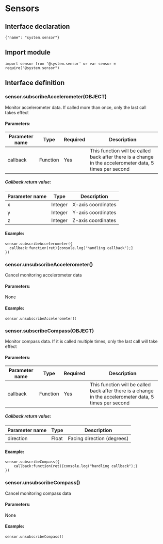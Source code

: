 # Sensors

## Interface declaration

```
{"name": "system.sensor"}
```

## Import module

```
import sensor from '@system.sensor' or var sensor = require("@system.sensor")
```

## Interface definition

### sensor.subscribeAccelerometer(OBJECT)

Monitor accelerometer data. If called more than once, only the last call takes effect

#### Parameters:

| Parameter name | Type     | Required | Description                              |
| -------------- | -------- | -------- | ---------------------------------------- |
| callback       | Function | Yes      | This function will be called back after there is a change in the accelerometer data, 5 times per second |

##### Callback return value:

| Parameter name | Type    | Description        |
| -------------- | ------- | ------------------ |
| x              | Integer | X-axis coordinates |
| y              | Integer | Y-axis coordinates |
| z              | Integer | Z-axis coordinates |

#### Example:

```
sensor.subscribeAccelerometer({
  callback:function(ret){console.log("handling callback");}
})
```

### sensor.unsubscribeAccelerometer()

Cancel monitoring accelerometer data

#### Parameters:

None

#### Example:

```
sensor.unsubscribeAccelerometer()
```

### sensor.subscribeCompass(OBJECT)

Monitor compass data. If it is called multiple times, only the last call will take effect

#### Parameters:

| Parameter name | Type     | Required | Description                              |
| -------------- | -------- | -------- | ---------------------------------------- |
| callback       | Function | Yes      | This function will be called back after there is a change in the accelerometer data, 5 times per second |

##### Callback return value:

| Parameter name | Type  | Description                |
| -------------- | ----- | -------------------------- |
| direction      | Float | Facing direction (degrees) |

#### Example:

```
sensor.subscribeCompass({
    callback:function(ret){console.log("handling callback");}
})
```

### sensor.unsubscribeCompass()

Cancel monitoring compass data

#### Parameters:

None

#### Example:

```
sensor.unsubscribeCompass()
```